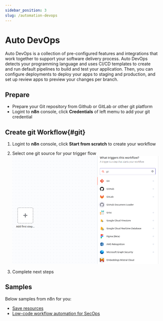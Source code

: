 ```yaml
---
sidebar_position: 3
slug: /automation-devops
---
```


# Auto DevOps

Auto DevOps is a collection of pre-configured features and integrations that work together to support your software delivery process. Auto DevOps detects your programming language and uses CI/CD templates to create and run default pipelines to build and test your application. Then, you can configure deployments to deploy your apps to staging and production, and set up review apps to preview your changes per branch.

## Prepare

- Prepare your Git repository from Github or GitLab or other git platform
- Logint to **n8n** console, click **Credentials** of left memu to add your git credential

## Create git Workflow{#git}

1. Logint to **n8n** console, click **Start from scratch** to create your workflow

2. Select one git source for your trigger flow
   ![](./assets/n8n-git.png)

3. Complete next steps

## Samples

Below samples from n8n for you:  

- [Save resources](https://n8n.io/engineering-resources/)
- [Low-code workflow automation for SecOps](https://n8n.io/secops/)